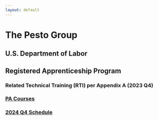```yaml
---
layout: default
---
```

# The Pesto Group

## U.S. Department of Labor

## Registered Apprenticeship Program

### Related Technical Training (RTI) per Appendix A (2023 Q4)

### [PA Courses](pa_courses.md)

### [2024 Q4 Schedule](2024.q4.schedule.md)
